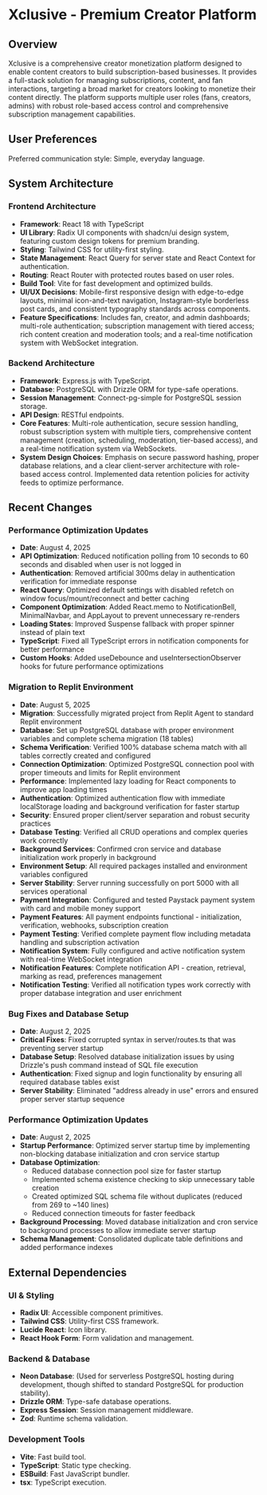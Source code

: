 # Xclusive - Premium Creator Platform

## Overview
Xclusive is a comprehensive creator monetization platform designed to enable content creators to build subscription-based businesses. It provides a full-stack solution for managing subscriptions, content, and fan interactions, targeting a broad market for creators looking to monetize their content directly. The platform supports multiple user roles (fans, creators, admins) with robust role-based access control and comprehensive subscription management capabilities.

## User Preferences
Preferred communication style: Simple, everyday language.

## System Architecture

### Frontend Architecture
- **Framework**: React 18 with TypeScript
- **UI Library**: Radix UI components with shadcn/ui design system, featuring custom design tokens for premium branding.
- **Styling**: Tailwind CSS for utility-first styling.
- **State Management**: React Query for server state and React Context for authentication.
- **Routing**: React Router with protected routes based on user roles.
- **Build Tool**: Vite for fast development and optimized builds.
- **UI/UX Decisions**: Mobile-first responsive design with edge-to-edge layouts, minimal icon-and-text navigation, Instagram-style borderless post cards, and consistent typography standards across components.
- **Feature Specifications**: Includes fan, creator, and admin dashboards; multi-role authentication; subscription management with tiered access; rich content creation and moderation tools; and a real-time notification system with WebSocket integration.

### Backend Architecture
- **Framework**: Express.js with TypeScript.
- **Database**: PostgreSQL with Drizzle ORM for type-safe operations.
- **Session Management**: Connect-pg-simple for PostgreSQL session storage.
- **API Design**: RESTful endpoints.
- **Core Features**: Multi-role authentication, secure session handling, robust subscription system with multiple tiers, comprehensive content management (creation, scheduling, moderation, tier-based access), and a real-time notification system via WebSockets.
- **System Design Choices**: Emphasis on secure password hashing, proper database relations, and a clear client-server architecture with role-based access control. Implemented data retention policies for activity feeds to optimize performance.

## Recent Changes

### Performance Optimization Updates
- **Date**: August 4, 2025
- **API Optimization**: Reduced notification polling from 10 seconds to 60 seconds and disabled when user is not logged in
- **Authentication**: Removed artificial 300ms delay in authentication verification for immediate response
- **React Query**: Optimized default settings with disabled refetch on window focus/mount/reconnect and better caching
- **Component Optimization**: Added React.memo to NotificationBell, MinimalNavbar, and AppLayout to prevent unnecessary re-renders
- **Loading States**: Improved Suspense fallback with proper spinner instead of plain text
- **TypeScript**: Fixed all TypeScript errors in notification components for better performance
- **Custom Hooks**: Added useDebounce and useIntersectionObserver hooks for future performance optimizations

### Migration to Replit Environment
- **Date**: August 5, 2025
- **Migration**: Successfully migrated project from Replit Agent to standard Replit environment
- **Database**: Set up PostgreSQL database with proper environment variables and complete schema migration (18 tables)
- **Schema Verification**: Verified 100% database schema match with all tables correctly created and configured
- **Connection Optimization**: Optimized PostgreSQL connection pool with proper timeouts and limits for Replit environment
- **Performance**: Implemented lazy loading for React components to improve app loading times
- **Authentication**: Optimized authentication flow with immediate localStorage loading and background verification for faster startup
- **Security**: Ensured proper client/server separation and robust security practices
- **Database Testing**: Verified all CRUD operations and complex queries work correctly
- **Background Services**: Confirmed cron service and database initialization work properly in background
- **Environment Setup**: All required packages installed and environment variables configured
- **Server Stability**: Server running successfully on port 5000 with all services operational
- **Payment Integration**: Configured and tested Paystack payment system with card and mobile money support
- **Payment Features**: All payment endpoints functional - initialization, verification, webhooks, subscription creation
- **Payment Testing**: Verified complete payment flow including metadata handling and subscription activation
- **Notification System**: Fully configured and active notification system with real-time WebSocket integration
- **Notification Features**: Complete notification API - creation, retrieval, marking as read, preferences management
- **Notification Testing**: Verified all notification types work correctly with proper database integration and user enrichment

### Bug Fixes and Database Setup
- **Date**: August 2, 2025
- **Critical Fixes**: Fixed corrupted syntax in server/routes.ts that was preventing server startup
- **Database Setup**: Resolved database initialization issues by using Drizzle's push command instead of SQL file execution
- **Authentication**: Fixed signup and login functionality by ensuring all required database tables exist
- **Server Stability**: Eliminated "address already in use" errors and ensured proper server startup sequence

### Performance Optimization Updates
- **Date**: August 2, 2025
- **Startup Performance**: Optimized server startup time by implementing non-blocking database initialization and cron service startup
- **Database Optimization**: 
  - Reduced database connection pool size for faster startup
  - Implemented schema existence checking to skip unnecessary table creation
  - Created optimized SQL schema file without duplicates (reduced from 269 to ~140 lines)
  - Reduced connection timeouts for faster feedback
- **Background Processing**: Moved database initialization and cron service to background processes to allow immediate server startup
- **Schema Management**: Consolidated duplicate table definitions and added performance indexes

## External Dependencies

### UI & Styling
- **Radix UI**: Accessible component primitives.
- **Tailwind CSS**: Utility-first CSS framework.
- **Lucide React**: Icon library.
- **React Hook Form**: Form validation and management.

### Backend & Database
- **Neon Database**: (Used for serverless PostgreSQL hosting during development, though shifted to standard PostgreSQL for production stability).
- **Drizzle ORM**: Type-safe database operations.
- **Express Session**: Session management middleware.
- **Zod**: Runtime schema validation.

### Development Tools
- **Vite**: Fast build tool.
- **TypeScript**: Static type checking.
- **ESBuild**: Fast JavaScript bundler.
- **tsx**: TypeScript execution.